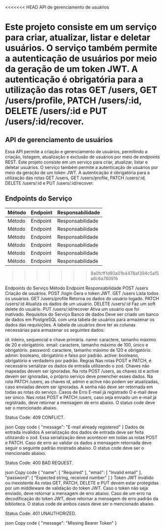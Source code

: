<<<<<<< HEAD
API de gerenciamento de usuários

Este projeto consiste em um serviço para criar, atualizar, listar e deletar usuários. O serviço também permite a autenticação de usuários por meio da geração de um token JWT. A autenticação é obrigatória para a utilização das rotas GET /users, GET /users/profile, PATCH /users/:id, DELETE /users/:id e PUT /users/:id/recover.
=======
## API de gerenciamento de usuários


Essa API permite a criação e gerenciamento de usuários, permitindo a criação, listagem, atualização e exclusão de usuários por meio de endpoints REST.
Este projeto consiste em um serviço para criar, atualizar, listar e deletar usuários. O serviço também permite a autenticação de usuários por meio da geração de um token JWT. A autenticação é obrigatória para a utilização das rotas GET /users, GET /users/profile, PATCH /users/:id, DELETE /users/:id e PUT /users/:id/recover.

## Endpoints do Serviço


| Método | Endpoint | Responsabilidade |
| --- | --- |---|
| Método | Endpoint | Responsabilidade |
| Método | Endpoint | Responsabilidade |
| Método | Endpoint | Responsabilidade |
| Método | Endpoint | Responsabilidade |
| Método | Endpoint | Responsabilidade |
| Método | Endpoint | Responsabilidade |
>>>>>>> 8a0fcff1d80a01b4478af394c5a15a8c6a78091b

Endpoints do Serviço
Método Endpoint Responsabilidade
POST /users Criação de usuários.
POST /login Gera o token JWT.
GET /users Lista todos os usuários.
GET /users/profile Retorna os dados do usuário logado.
PATCH /users/:id Atualiza os dados de um usuário.
DELETE /users/:id Faz um soft delete do usuário.
PUT /users/:id/recover Ativa um usuário que foi inativado.
Requisitos do Serviço
Banco de dados
Deve ser criado um banco de dados em PostgreSQL com uma tabela de usuários para armazenar os dados das requisições. A tabela de usuários deve ter as colunas necessárias para armazenar os seguintes dados:

id: inteiro, sequencial e chave primária.
name: caractere, tamanho máximo de 20 e obrigatório.
email: caractere, tamanho máximo de 100, único e obrigatório.
password: caractere, tamanho máximo de 120 e obrigatório.
admin: booleano, obrigatório e falso por padrão.
active: booleano, obrigatório e verdadeiro por padrão.
Regras
Nas rotas POST e PATCH, é necessário serializar os dados de entrada utilizando o zod. Chaves não mapeadas devem ser ignoradas.
Na rota POST /users, as chaves id e active devem ser ignoradas, o próprio serviço deve preencher esses dados.
Na rota PATCH /users, as chaves id, admin e active não podem ser atualizadas, caso enviadas devem ser ignoradas.
A senha não deve ser retornada em todas as rotas do serviço.
Casos de Erro
E-mail já registrado
O e-mail deve ser único. Nas rotas POST e PATCH /users, caso seja enviado um e-mail já registrado, deve retornar a mensagem de erro abaixo. O status code deve ser o mencionado abaixo.

Status Code: 409 CONFLICT.

json
Copy code
{
  "message": "E-mail already registered"
}
Dados de entrada inválidos
A serialização dos dados de entrada deve ser feita utilizando o zod. Essa serialização deve acontecer em todas as rotas POST e PATCH. Caso de erro ao validar os dados a mensagem retornada deve seguir o seguinte padrão mostrado abaixo. O status code deve ser o mencionado abaixo.

Status Code: 400 BAD REQUEST.

json
Copy code
{
  "name": [ "Required" ],
  "email": [ "Invalid email" ],
  "password": [ "Expected string, received number" ]
}
Token JWT inválido ou inexistente
As rotas GET, PATCH, DELETE e PUT devem estar protegidas por um middleware de validação do token JWT. Caso o token não seja enviado, deve retornar a mensagem de erro abaixo. Caso de um erro na decodificação do token JWT, deve retornar a mensagem de erro padrão da biblioteca. O status code de ambos casos deve ser o mencionado abaixo.

Status Code: 401 UNAUTHORIZED.

json
Copy code
{
  "message": "Missing Bearer Token"
}
